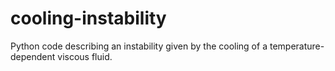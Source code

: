 # cooling-instability
Python code describing an instability given by the cooling of a temperature-dependent viscous fluid.

